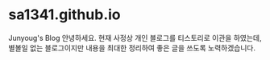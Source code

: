 # sa1341.github.io
Junyoug's Blog 
안녕하세요. 현재 사정상 개인 블로그를 티스토리로 이관을 하였는데, 별볼일 없는 블로그이지만 내용을 최대한 정리하여 좋은 글을 쓰도록 노력하겠습니다.
